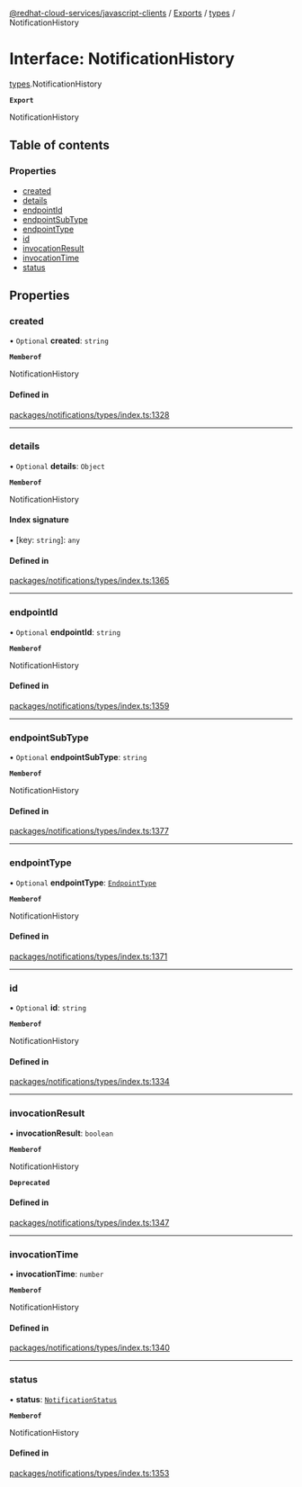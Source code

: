 [@redhat-cloud-services/javascript-clients](../README.md) / [Exports](../modules.md) / [types](../modules/types.md) / NotificationHistory

# Interface: NotificationHistory

[types](../modules/types.md).NotificationHistory

**`Export`**

NotificationHistory

## Table of contents

### Properties

- [created](types.NotificationHistory.md#created)
- [details](types.NotificationHistory.md#details)
- [endpointId](types.NotificationHistory.md#endpointid)
- [endpointSubType](types.NotificationHistory.md#endpointsubtype)
- [endpointType](types.NotificationHistory.md#endpointtype)
- [id](types.NotificationHistory.md#id)
- [invocationResult](types.NotificationHistory.md#invocationresult)
- [invocationTime](types.NotificationHistory.md#invocationtime)
- [status](types.NotificationHistory.md#status)

## Properties

### created

• `Optional` **created**: `string`

**`Memberof`**

NotificationHistory

#### Defined in

[packages/notifications/types/index.ts:1328](https://github.com/RedHatInsights/javascript-clients/blob/main/packages/notifications/types/index.ts#L1328)

___

### details

• `Optional` **details**: `Object`

**`Memberof`**

NotificationHistory

#### Index signature

▪ [key: `string`]: `any`

#### Defined in

[packages/notifications/types/index.ts:1365](https://github.com/RedHatInsights/javascript-clients/blob/main/packages/notifications/types/index.ts#L1365)

___

### endpointId

• `Optional` **endpointId**: `string`

**`Memberof`**

NotificationHistory

#### Defined in

[packages/notifications/types/index.ts:1359](https://github.com/RedHatInsights/javascript-clients/blob/main/packages/notifications/types/index.ts#L1359)

___

### endpointSubType

• `Optional` **endpointSubType**: `string`

**`Memberof`**

NotificationHistory

#### Defined in

[packages/notifications/types/index.ts:1377](https://github.com/RedHatInsights/javascript-clients/blob/main/packages/notifications/types/index.ts#L1377)

___

### endpointType

• `Optional` **endpointType**: [`EndpointType`](../enums/types.EndpointType.md)

**`Memberof`**

NotificationHistory

#### Defined in

[packages/notifications/types/index.ts:1371](https://github.com/RedHatInsights/javascript-clients/blob/main/packages/notifications/types/index.ts#L1371)

___

### id

• `Optional` **id**: `string`

**`Memberof`**

NotificationHistory

#### Defined in

[packages/notifications/types/index.ts:1334](https://github.com/RedHatInsights/javascript-clients/blob/main/packages/notifications/types/index.ts#L1334)

___

### invocationResult

• **invocationResult**: `boolean`

**`Memberof`**

NotificationHistory

**`Deprecated`**

#### Defined in

[packages/notifications/types/index.ts:1347](https://github.com/RedHatInsights/javascript-clients/blob/main/packages/notifications/types/index.ts#L1347)

___

### invocationTime

• **invocationTime**: `number`

**`Memberof`**

NotificationHistory

#### Defined in

[packages/notifications/types/index.ts:1340](https://github.com/RedHatInsights/javascript-clients/blob/main/packages/notifications/types/index.ts#L1340)

___

### status

• **status**: [`NotificationStatus`](../enums/types.NotificationStatus.md)

**`Memberof`**

NotificationHistory

#### Defined in

[packages/notifications/types/index.ts:1353](https://github.com/RedHatInsights/javascript-clients/blob/main/packages/notifications/types/index.ts#L1353)
